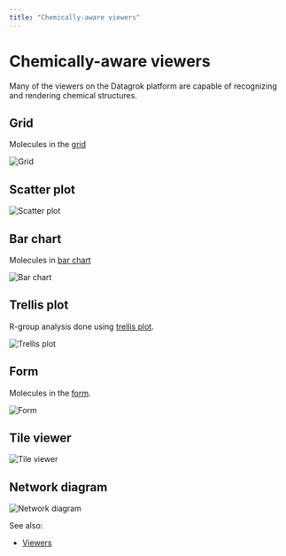 ```yaml
---
title: "Chemically-aware viewers"
---
```

<!-- SUBTITLE: -->

# Chemically-aware viewers

Many of the viewers on the Datagrok platform are capable of recognizing and rendering chemical structures.

## Grid

Molecules in the [grid](../../visualize/viewers/grid.md)

![Grid](../../uploads/viewers/grid-molecules.png "Grid: molecules")

## Scatter plot

![Scatter plot](../../uploads/viewers/scatter-plot-molecules.png "Scatter plot: molecules")

## Bar chart

Molecules in [bar chart](../../visualize/viewers/bar-chart.md)

![Bar chart](../../uploads/viewers/bar-chart-molecules.png "Bar chart: molecules")

## Trellis plot

R-group analysis done using [trellis plot](../../visualize/viewers/trellis-plot.md).

![Trellis plot](../../uploads/viewers/trellis-plot-molecules.png "Trellis plot: molecules")

## Form

Molecules in the [form](../../visualize/viewers/form.md).

![Form](../../uploads/viewers/form-molecules.png "Form: molecules")

## Tile viewer

![Tile viewer](../../uploads/viewers/tile-viewer-molecules.png "Tile viewer: molecules")

## Network diagram

![Network diagram](../../uploads/viewers/network-diagram-molecules.png "Network diagram: molecules")

See also:

* [Viewers](../../visualize/viewers.md)

